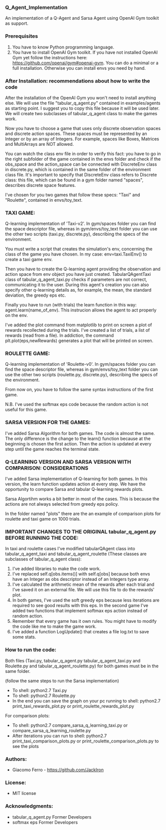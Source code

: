 ### Q_Agent_Implementation

An implementation of a Q-Agent and Sarsa Agent using OpenAI Gym toolkit as support.

### Prerequisites

1. 	You have to know Python programming language.
2. 	You have to install OpenAI Gym toolkit. 
	If you have not installed OpenAI Gym yet follow the instructions here: https://github.com/openai/gym#openai-gym. You can do a minimal or a full 	installation. Otherwise you can install envs you need by hand.

### After Installation: recommendations about how to write the code

After the installation of the OpenAI Gym you won't need to install anything else. 
We will use the file "tabular_q_agent.py" contained in examples/agents as starting point. I suggest you to copy this file because it will be used later.
We will create two subclasses of tabular_q_agent class to make the games work. 

Now you have to choose a game that uses only discrete observation spaces and discrete action spaces. These spaces must be represented by an Integer or by an array of Integers. For example, spaces like Boxes, Matrices and MultiArrays are NOT allowed. 

You can watch the class env file in order to verify this fact: you have to go in the right subfolder of the game contained in the envs folder and check if the obs_space and the action_space can be connected with DiscreteEnv class in discrete.py, which is contained in the same folder of the environment class file. It's important to specify that DiscreteEnv class refers to Discrete class: this file, which can be found in a gym folder named "spaces", describes discrete space features.

I've chosen for you two games that follow these specs: "Taxi" and "Roulette", contained in envs/toy_text.

### TAXI GAME:

Q-learning implementation of 'Taxi-v2'. In gym/spaces folder you can find the space descriptor file, whereas in gym/envs/toy_text folder you can use the other two scripts (taxi.py, discrete.py), describing the specs of the environment.

You must write a script that creates the simulation's env, concerning the class of the game you have chosen.
In my case: env=taxi.TaxiEnv() to create a taxi game env.

Then you have to create the Q-learning agent providing the observation and action space from env object you have just created. TabularQAgentTaxi class of tabular_q_agent_taxi.py checks if parameters are not correct, communicating it to the user. During this agent's creation you can also specify other q-learning details as, for example, the mean, the standard deviation, the greedy eps etc.

Finally you have to run (with trials) the learn function in this way: agent.learn(name_of_env).
This instrucion allows the agent to act properly on the env.

I've added the plot command from matplotlib to print on screen a plot of rewards recollected during the trials. I've created a list of trials, a list of rewards (read from a file). In addiction, the command plt.plot(eps,newRewards) generates a plot that will be printed on screen. 

### ROULETTE GAME:

Q-learning implementation of 'Roulette-v0'. In gym/spaces folder you can find the space descriptor file, whereas in gym/envs/toy_text folder you can use the other two scripts (roulette.py, discrete.py), describing the specs of the environment.

From now on, you have to follow the same syntax instructions of the first game.

N.B. I've used the softmax eps code because the random action is not useful for this game.

### SARSA VERSION FOR THE GAMES:

I've added Sarsa Algorithm for both games. The code is almost the same. The only difference is the change to the learn() function because at the beginning is chosen the first action. Then the action is updated at every step until the game reaches the terminal state.

### Q-LEARNING VERSION AND SARSA VERSION WITH COMPARISON: CONSIDERATIONS

I've added Sarsa implementation of Q-learning for both games. In this version, the learn function updates action at every step.
We have the opportunity to compare Sarsa and tabular Q-learning rewards plots.

Sarsa Algortihm works a bit better in most of the cases. This is because the actions are not always selected from greedy eps policy.

In the folder named "plots" there are the an example of comparison plots for roulette and taxi game on 1000 trials.

### IMPORTANT CHANGES TO THE ORIGINAL tabular_q_agent.py BEFORE RUNNING THE CODE:

In taxi and roulette cases I've modified tabularQAgent class into tabular_q_agent_taxi and tabular_q_agent_roulette (These classes are subclasses of tabular_q_agent class):

1. 	I've added libraries to make the code work.
2. 	I've replaced self.q[obs.items()] with self.q[obs] because both envs have an Integer as obs descriptor instead of an Integers type array.
3.	I've calculated the arithmetic mean of the rewards after each trial and I've saved it on an external file. 
	We will use this file to do the rewards' plot.
4.	In both games, I've used the soft greedy eps because less iterations are required to see good results with this eps.
	In the second game I've added two functions that implement softmax eps action instead of random action.
5.	Remember that every game has it own rules. You might have to modify the code like me to make the game work. 
6.	I've added a function LogUpdate() that creates a file log.txt to save some stats.

### How to run the code:

Both files (Taxi.py, tabular_q_agent.py tabular_q_agent_taxi.py and Roulette.py and tabular_q_agent_roulette.py) for both games must be in the same folder.

(follow the same steps to run the Sarsa implementation)

- To shell: python2.7 Taxi.py 
- To shell: python2.7 Roulette.py
- In the end you can save the graph on your pc running to shell: python2.7 print_taxi_rewards_plot.py or print_roulette_rewards_plot.py 

For comparison plots:
- To shell: python2.7 compare_sarsa_q_learning_taxi.py or compare_sarsa_q_learning_roulette.py
- After iterations you can run to shell: python2.7 print_taxi_comparison_plots.py or print_roulette_comparison_plots.py to see the plots

### Authors:

* Giacomo Ferro - https://github.com/JackIron

### License:

* MIT license

### Acknowledgments: 

* tabular_q_agent.py Former Developers 
* softmax eps Former Developers

